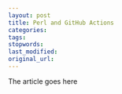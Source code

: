 ```yaml
---
layout: post
title: Perl and GitHub Actions
categories:
tags:
stopwords:
last_modified:
original_url: 
---
```


The article goes here

